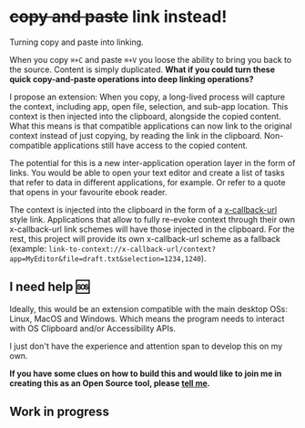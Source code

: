 # ~~copy and paste~~ link instead!

Turning copy and paste into linking.

When you copy `⌘+C` and paste `⌘+V` you loose the ability to bring you back to the source. Content is simply duplicated. **What if you could turn these quick copy-and-paste operations into deep linking operations?**

I propose an extension: When you copy, a long-lived process will capture the context, including app, open file, selection, and sub-app location. This context is then injected into the clipboard, alongside the copied content. What this means is that compatible applications can now link to the original context instead of just copying, by reading the link in the clipboard. Non-compatible applications still have access to the copied content.

The potential for this is a new inter-application operation layer in the form of links. You would be able to open your text editor and create a list of tasks that refer to data in different applications, for example. Or refer to a quote that opens in your favourite ebook reader.

The context is injected into the clipboard in the form of a [x-callback-url](http://x-callback-url.com/) style link. Applications that allow to fully re-evoke context through their own x-callback-url link schemes will have those injected in the clipboard. For the rest, this project will provide its own x-callback-url scheme as a fallback (example: `link-to-context://x-callback-url/context?app=MyEditor&file=draft.txt&selection=1234,1240`).

## I need help 🆘

Ideally, this would be an extension compatible with the main desktop OSs: Linux, MacOS and Windows. Which means the program needs to interact with OS Clipboard and/or Accessibility APIs.

I just don't have the experience and attention span to develop this on my own.

**If you have some clues on how to build this and would like to join me in creating this as an Open Source tool, please [tell me](mailto:hibai.unzueta@hey.com).**

## Work in progress
